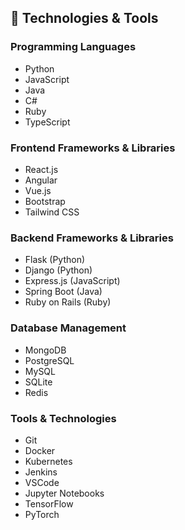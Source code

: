 ## 🔧 Technologies & Tools

### Programming Languages

- Python
- JavaScript
- Java
- C#
- Ruby
- TypeScript

### Frontend Frameworks & Libraries

- React.js
- Angular
- Vue.js
- Bootstrap
- Tailwind CSS

### Backend Frameworks & Libraries

- Flask (Python)
- Django (Python)
- Express.js (JavaScript)
- Spring Boot (Java)
- Ruby on Rails (Ruby)

### Database Management

- MongoDB
- PostgreSQL
- MySQL
- SQLite
- Redis

### Tools & Technologies

- Git
- Docker
- Kubernetes
- Jenkins
- VSCode
- Jupyter Notebooks
- TensorFlow
- PyTorch
